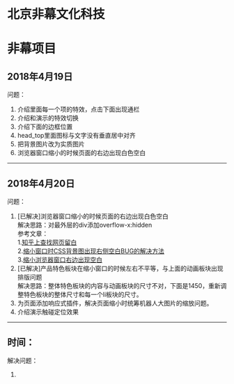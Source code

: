# 北京非幕文化科技
<h1>非幕项目</h1>
<h2>2018年4月19日</h2>
<p>问题：</p>
<p>
	<ol>
		<li>介绍里面每一个项的特效，点击下面出现通栏</li>
		<li>介绍和演示的特效切换</li>
		<li>介绍下面的边框位置</li>
		<li>head_top里面图标与文字没有垂直居中对齐</li>
		<li>把背景图片改为实质图片</li>
		<li>浏览器窗口缩小的时候页面的右边出现白色空白</li>
	</ol>
</p>
<hr/>
<h2>2018年4月20日</h2>
<p>问题：</p>
<p>
	<ol>
		<li>[已解决]浏览器窗口缩小的时候页面的右边出现白色空白<br/>
			解决思路：对最外层的div添加overflow-x:hidden<br/>
			参考文章：<br/>
			1.<a href="https://www.zhihu.com/question/36208082">知乎上查找网页留白</a><br/>
			2.<a href="https://github.com/xujinglian/feimu/invitations">缩小窗口时CSS背景图出现右侧空白BUG的解决方法</a><br/>
			3.<a href="https://blog.csdn.net/gyy93/article/details/70905405">缩小浏览器窗口右边出现空白</a>
		</li>
		<li>[已解决]产品特色板块在缩小窗口的时候左右不平等，与上面的动画板块出现排版问题<br/>
			解决思路：整体特色板块的内容与动画板块的尺寸不对，下面是1450，重新调整特色板块的整体尺寸和每一个li板块的尺寸。
		</li>
		<li>为页面添加响应式插件，解决页面缩小时统筹机器人大图片的缩放问题。<br/></li>
		<li>介绍演示触碰定位效果</li>
	</ol>
</p>
<hr/>
<h2>时间：</h2>
<p>解决问题：</p>
<p>
	<ol>
		<li></li>
	</ol>
</p>
